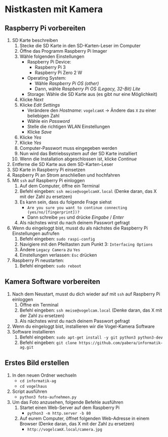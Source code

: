 # Nistkasten mit Kamera

## Raspberry Pi vorbereiten

1. SD Karte beschreiben
    1. Stecke die SD Karte in den SD-Karten-Leser im Computer
    1. Öffne das Programm Raspberry Pi Imager
    1. Wähle folgenden Einstellungen
        * Raspberry Pi Device:
            * Raspberry Pi 3
            * Raspberry Pi Zero 2 W
        * Operating System:
            * Wähle *Raspberry Pi OS (other)*
            * Dann, wähle *Raspberry Pi OS (Legacy, 32-Bit) Lite*
        * Storage: Wähle die SD Karte aus (es gibt nur eine Möglichkeit)
    1. Klicke *Next*
    1. Klicke *Edit Settings*
        * Verändere den *Hostname*: `vogelcamX` -> Ändere das `X` zu einer beliebigen Zahl
        * Wähle ein *Password*
        * Stelle die richtigen WLAN Einstellungen
        * Klicke *Save*
    1. Klicke *Yes*
    1. Klicke *Yes*
    1. Computer-Passwort muss eingegeben werden
    1. Nun wird das Betriebssystem auf der SD Karte installiert
    1. Wenn die Installation abgeschlossen ist, klicke *Continue*
1. Entferne die SD Karte aus dem SD-Karten-Leser
1. SD Karte in Raspberry Pi einsetzen
1. Raspberry Pi an Strom anschließen und hochfahren
1. Mit `ssh` auf Raspberry Pi einloggen
    1. Auf dem Computer, öffne ein Terminal
    1. Befehl eingeben: `ssh meise@vogelcamX.local` (Denke daran, das X mit der Zahl zu ersetzen)
    1. Es kann sein, dass du folgende Frage siehst
        * `Are you sure you want to continue connecting (yes/no/[fingerprint])?`
        * Dann schreibe `yes` und drücke *Eingabe* / *Enter*
    1. Als nächstes wirst du nach deinem Passwort gefragt
1. Wenn du eingeloggt bist, musst du als nächstes die Raspberry Pi Einstellungen aufrufen
    1. Befehl eingeben: `sudo raspi-config`
    1. Navigiere mit den Pfeiltasten zum Punkt 3: `Interfacing Options`
    1. Ändere `Legacy Camera` zu `Yes`
    1. Einstellungen verlassen: `Esc` drücken
1. Raspberry Pi neustarten:
    1. Befehl eingeben: `sudo reboot`

## Kamera Software vorbereiten

1. Nach dem Neustart, musst du dich wieder auf mit `ssh` auf Raspberry Pi einloggen
    1. Öffne ein Terminal
    1. Befehl eingeben: `ssh meise@vogelcam.local`  (Denke daran, das X mit der Zahl zu ersetzen)
    1. Als nächstes wirst du nach deinem Passwort gefragt
1. Wenn du eingeloggt bist, installieren wir die Vogel-Kamera Software
1. Software installieren
    1. Befehl eingeben: `sudo apt-get install -y git python3 python3-dev`
    1. Befehl eingeben: `git clone https://github.com/pabera/informatik-ag.git`

## Erstes Bild erstellen

1. In den neuen Ordner wechseln
    * `cd informatik-ag`
    * `cd vogelhaus`
1. Script ausführen
    * `python3 foto-aufnehmen.py`
1. Um das Foto anzusehen, folgende Befehle ausführen
    1. Startet einen Web-Server auf dem Raspberry Pi
        * `python3 -m http.server -b 80`
    1. Auf eurem Computer, öffnet folgenden Web-Adresse in einem Browser (Denke daran, das X mit der Zahl zu ersetzen)
        * `http://vogelcamX.local/camera.jpg`
